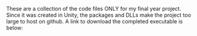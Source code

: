 These are a collection of the code files ONLY for my final year project. Since it was created in Unity, the packages and DLLs make the project too large to host on github. A link to download the completed executable is below:  

